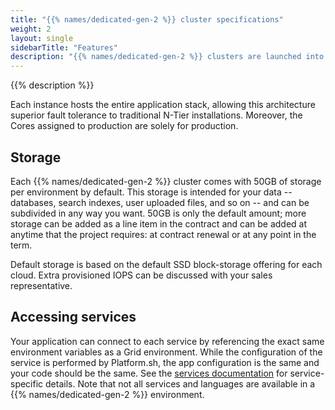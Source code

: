 ```yaml
---
title: "{{% names/dedicated-gen-2 %}} cluster specifications"
weight: 2
layout: single
sidebarTitle: "Features"
description: "{{% names/dedicated-gen-2 %}} clusters are launched into a Triple Redundant configuration consisting of 3 virtual machines (VMs). This is an N+1 configuration that's sized to withstand the total loss of any one of the 3 members of the cluster without incurring any downtime."
---
```


{{% description %}}

Each instance hosts the entire application stack, allowing this architecture superior fault tolerance to traditional N-Tier installations. Moreover, the Cores assigned to production are solely for production.

## Storage

Each {{% names/dedicated-gen-2 %}} cluster comes with 50GB of storage per environment by default.
This storage is intended for your data -- databases, search indexes, user uploaded files, and so on -- and can be subdivided in any way you want.
50GB is only the default amount; more storage can be added as a line item in the contract and can be added at anytime that the project requires: at contract renewal or at any point in the term.

Default storage is based on the default SSD block-storage offering for each cloud. Extra provisioned IOPS can be discussed with your sales representative.

## Accessing services

Your application can connect to each service by referencing the exact same environment variables as a Grid environment.
While the configuration of the service is performed by Platform.sh, the app configuration is the same and your code should be the same.
See the [services documentation](../../add-services/_index.md) for service-specific details.
Note that not all services and languages are available in a {{% names/dedicated-gen-2 %}} environment.
